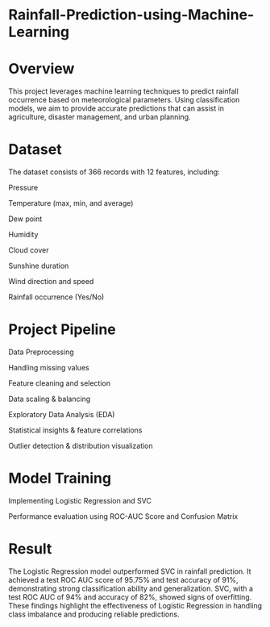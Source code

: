 # Rainfall-Prediction-using-Machine-Learning
# Overview
This project leverages machine learning techniques to predict rainfall occurrence based on meteorological parameters. Using classification models, we aim to provide accurate predictions that can assist in agriculture, disaster management, and urban planning.

# Dataset
The dataset consists of 366 records with 12 features, including:

Pressure

Temperature (max, min, and average)

Dew point

Humidity

Cloud cover

Sunshine duration

Wind direction and speed

Rainfall occurrence (Yes/No)

# Project Pipeline
Data Preprocessing

Handling missing values

Feature cleaning and selection

Data scaling & balancing

Exploratory Data Analysis (EDA)

Statistical insights & feature correlations

Outlier detection & distribution visualization

# Model Training

Implementing Logistic Regression and SVC

Performance evaluation using ROC-AUC Score and Confusion Matrix

# Result
The Logistic Regression model outperformed SVC in rainfall prediction. It achieved a test ROC AUC score of 95.75% and test accuracy of 91%, demonstrating strong classification ability and generalization. SVC, with a test ROC AUC of 94% and accuracy of 82%, showed signs of overfitting. These findings highlight the effectiveness of Logistic Regression in handling class imbalance and producing reliable predictions.
